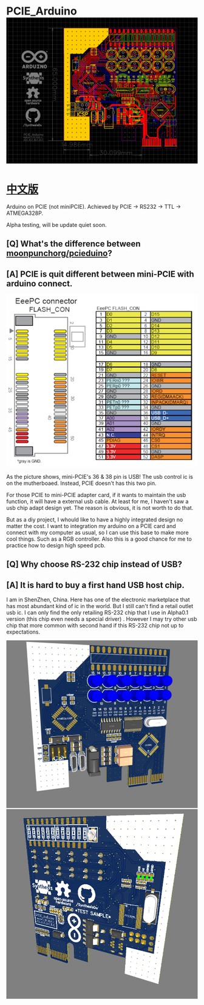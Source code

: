 # PCIE_Arduino ![(image load failed)](README/img/0.png)
# [中文版](README/READMEcn.md)

Arduino on PCIE (not miniPCIE). Achieved by PCIE → RS232 → TTL → ATMEGA328P.

Alpha testing, will be update quiet soon.

[Q] What's the difference between [moonpunchorg/pcieduino](https://github.com/moonpunchorg/pcieduino)?
---
[A] PCIE is quit different between mini-PCIE with arduino connect.
---
![(image load failed)](README/img/mini-PCIE.png)

As the picture shows, mini-PCIE's 36 & 38 pin is USB! The usb control ic is on the mutherboaed.
Instead, PCIE doesn't has this two pin.

For those PCIE to mini-PCIE adapter card, if it wants to maintain the usb function, it will have a external usb cable. At least for me, I haven't saw a usb chip adapt design yet. The reason is obvious, it is not worth to do that.

But as a diy project, I whould like to have a highly integrated design no matter the cost. I want to integration my arduino on a PCIE card and connect with my computer as usual, so I can use this base to make more cool things. Such as a RGB controller. Also this is a good chance for me to practice how to design high speed pcb.

[Q] Why choose RS-232 chip instead of USB?
---
[A] It is hard to buy a first hand USB host chip.
---
I am in ShenZhen, China. Here has one of the electronic marketplace that has most abundant kind of ic in the world. But I still can't find a retail outlet usb ic. I can only find the only retailing RS-232 chip that I use in Alpha0.1 version (this chip even needs a special driver) . However I may try other usb chip that more common with second hand if this RS-232 chip not up to expectations.






![(image load failed)](README/img/1.png)
![(image load failed)](README/img/2.png)